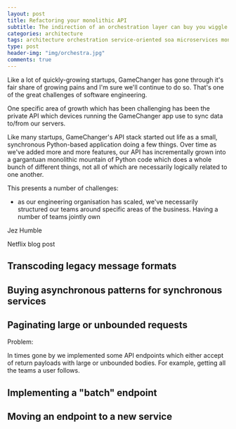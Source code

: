 ```yaml
---
layout: post
title: Refactoring your monolithic API
subtitle: The indirection of an orchestration layer can buy you wiggle room you need
categories: architecture
tags: architecture orchestration service-oriented soa microservices monolithic
type: post
header-img: "img/orchestra.jpg"
comments: true
---
```


Like a lot of quickly-growing startups, GameChanger has gone through it's fair share of growing pains and I'm sure we'll continue to do so. That's one of the great challenges of software engineering.

One specific area of growth which has been challenging has been the private API which devices running the GameChanger app use to sync data to/from our servers.

Like many startups, GameChanger's API stack started out life as a small, synchronous Python-based application doing a few things. Over time as we've added more and more features, our API has incrementally grown into a gargantuan monolithic mountain of Python code which does a whole bunch of different things, not all of which are necessarily logically related to one another.

This presents a number of challenges:

 - as our engineering organisation has scaled, we've necessarily structured our teams around specific areas of the business. Having a number of teams jointly own





Jez Humble

Netflix blog post








## Transcoding legacy message formats



## Buying asynchronous patterns for synchronous services

## Paginating large or unbounded requests

Problem:

In times gone by we implemented some API endpoints which either accept of return payloads with large or unbounded bodies. For example, getting all the teams a user follows.

## Implementing a "batch" endpoint

## Moving an endpoint to a new service
